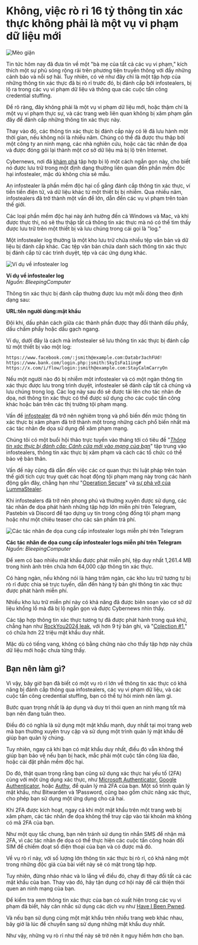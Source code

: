 # Không, việc rò rỉ 16 tỷ thông tin xác thực không phải là một vụ vi phạm dữ liệu mới

![Mèo giận](https://www.bleepstatic.com/content/hl-images/2021/08/05/angry-cat.jpg)

Tin tức hôm nay đã đưa tin về một "bà mẹ của tất cả các vụ vi phạm," kích thích một sự phủ sóng rộng rãi trên phương tiện truyền thông với đầy những cảnh báo và nỗi sợ hãi. Tuy nhiên, có vẻ như đây chỉ là một tập hợp của những thông tin xác thực đã bị rò rỉ trước đó, bị đánh cắp bởi infostealers, bị lộ ra trong các vụ vi phạm dữ liệu và thông qua các cuộc tấn công credential stuffing.

Để rõ ràng, đây không phải là một vụ vi phạm dữ liệu mới, hoặc thậm chí là một vụ vi phạm thực sự, và các trang web liên quan không bị xâm phạm gần đây để đánh cắp những thông tin xác thực này.

Thay vào đó, các thông tin xác thực bị đánh cắp này có lẽ đã lưu hành một thời gian, nếu không nói là nhiều năm. Chúng có thể đã được thu thập bởi một công ty an ninh mạng, các nhà nghiên cứu, hoặc các tác nhân đe dọa và được đóng gói lại thành một cơ sở dữ liệu mà bị lộ trên Internet.

Cybernews, nơi đã [khám phá](http://cybernews.com/security/billions-credentials-exposed-infostealers-data-leak/) tập hợp bị lộ một cách ngắn gọn này, cho biết nó được lưu trữ trong một định dạng thường liên quan đến phần mềm độc hại infostealer, mặc dù không chia sẻ mẫu.

An infostealer là phần mềm độc hại cố gắng đánh cắp thông tin xác thực, ví tiền tiền điện tử, và dữ liệu khác từ một thiết bị bị nhiễm. Qua nhiều năm, infostealers đã trở thành một vấn đề lớn, dẫn đến các vụ vi phạm trên toàn thế giới.

Các loại phần mềm độc hại này ảnh hưởng đến cả Windows và Mac, và khi được thực thi, nó sẽ thu thập tất cả thông tin xác thực mà nó có thể tìm thấy được lưu trữ trên một thiết bị và lưu chúng trong cái gọi là "log."

Một infostealer log thường là một kho lưu trữ chứa nhiều tệp văn bản và dữ liệu bị đánh cắp khác. Các tệp văn bản chứa danh sách thông tin xác thực bị đánh cắp từ các trình duyệt, tệp và các ứng dụng khác.

![Ví dụ về infostealer log](https://www.bleepstatic.com/images/news/security/i/infostealer-log-compilation/example-log-archive.jpg)

**Ví dụ về infostealer log**  
_Nguồn: BleepingComputer_

Thông tin xác thực bị đánh cắp thường được lưu một mỗi dòng theo định dạng sau:

**URL:tên người dùng:mật khẩu**

Đôi khi, dấu phân cách giữa các thành phần được thay đổi thành dấu phẩy, dấu chấm phẩy hoặc dấu gạch ngang.

Ví dụ, dưới đây là cách mà infostealer sẽ lưu thông tin xác thực bị đánh cắp từ một thiết bị vào một log:

```
https://www.facebook.com/:jsmith@example.com:Databr3achFUd!
https://www.bank.com/login.php:jsmith:SkyIsFa11ing#
https://x.com/i/flow/login:jsmith@example.com:StayCalmCarryOn

```

Nếu một người nào đó bị nhiễm một infostealer và có một ngàn thông tin xác thực được lưu trong trình duyệt, infostealer sẽ đánh cắp tất cả chúng và lưu chúng trong log. Các log này sau đó sẽ được tải lên cho tác nhân đe dọa, nơi thông tin xác thực có thể được sử dụng cho các cuộc tấn công khác hoặc bán trên các thị trường tội phạm mạng.

Vấn đề [infostealer](https://www.bleepingcomputer.com/tag/info-stealer/) đã trở nên nghiêm trọng và phổ biến đến mức thông tin xác thực bị xâm phạm đã trở thành một trong những cách phổ biến nhất mà các tác nhân đe dọa sử dụng để xâm phạm mạng.

Chúng tôi có một buổi hội thảo trực tuyến vào tháng tới có tiêu đề "_[Thông tin xác thực bị đánh cắp: Cánh cửa mới vào mạng của bạn](https://www.scworld.com/cybercast/stolen-credentials-the-new-front-door-to-your-network?utm%5Fsource=partner-campaign&utm%5Fmedium=bc%5Farticle%5F16bleak&utm%5Fcampaign=sc-cybercast-bleepingcomputer-2025-july)_" tập trung vào infostealers, thông tin xác thực bị xâm phạm và cách các tổ chức có thể bảo vệ bản thân.

Vấn đề này cũng đã dẫn đến việc các cơ quan thực thi luật pháp trên toàn thế giới tích cực truy quét các hoạt động tội phạm mạng này trong các hành động gần đây, chẳng hạn như "[Operation Secure](https://www.bleepingcomputer.com/news/security/operation-secure-disrupts-global-infostealer-malware-operations/)" và [sự phá vỡ của LummaStealer](https://www.bleepingcomputer.com/news/security/lumma-infostealer-malware-operation-disrupted-2-300-domains-seized/).

Khi infostealers đã trở nên phong phú và thường xuyên được sử dụng, các tác nhân đe dọa phát hành những tập hợp lớn miễn phí trên Telegram, Pastebin và Discord để tạo dựng uy tín trong cộng đồng tội phạm mạng hoặc như một chiêu teaser cho các sản phẩm trả phí.

![Các tác nhân đe dọa cung cấp infostealer logs miễn phí trên Telegram](https://www.bleepstatic.com/images/news/security/i/infostealer-log-compilation/telegram-infostealer-logs.jpg)

**Các tác nhân đe dọa cung cấp infostealer logs miễn phí trên Telegram**  
_Nguồn: BleepingComputer_

Để xem có bao nhiêu mật khẩu được phát miễn phí, tệp duy nhất 1,261.4 MB trong hình ảnh trên chứa hơn 64,000 cặp thông tin xác thực.

Có hàng ngàn, nếu không nói là hàng trăm ngàn, các kho lưu trữ tương tự bị rò rỉ được chia sẻ trực tuyến, dẫn đến hàng tỷ bản ghi thông tin xác thực được phát hành miễn phí.

Nhiều kho lưu trữ miễn phí này có khả năng đã được biên soạn vào cơ sở dữ liệu khổng lồ mà đã bị lộ ngắn gọn và được Cybernews nhìn thấy.

Các tập hợp thông tin xác thực tương tự đã được phát hành trong quá khứ, chẳng hạn như [RockYou2024 leak](https://specopssoft.com/blog/rockyou2024-analysis-password-leak/), với hơn 9 tỷ bản ghi, và "[Colection #1](https://www.bleepingcomputer.com/news/security/data-breach-collection-with-773-million-email-entries-leaked-online/)," có chứa hơn 22 triệu mật khẩu duy nhất.

Mặc dù có tiếng vang, không có bằng chứng nào cho thấy tập hợp này chứa dữ liệu mới hoặc chưa từng thấy.

## Bạn nên làm gì?

Vì vậy, bây giờ bạn đã biết có một vụ rò rỉ lớn về thông tin xác thực có khả năng bị đánh cắp thông qua infostealers, các vụ vi phạm dữ liệu, và các cuộc tấn công credential stuffing, bạn có thể tự hỏi mình nên làm gì.

Bước quan trọng nhất là áp dụng và duy trì thói quen an ninh mạng tốt mà bạn nên đang tuân theo.

Điều đó có nghĩa là sử dụng một mật khẩu mạnh, duy nhất tại mọi trang web mà bạn thường xuyên truy cập và sử dụng một trình quản lý mật khẩu để giúp bạn quản lý chúng.

Tuy nhiên, ngay cả khi bạn có mật khẩu duy nhất, điều đó vẫn không thể giúp bạn bảo vệ nếu bạn bị hack, mắc phải một cuộc tấn công lừa đảo, hoặc cài đặt phần mềm độc hại.

Do đó, thật quan trọng rằng bạn cũng sử dụng xác thực hai yếu tố (2FA) cùng với một ứng dụng xác thực, như [Microsoft Authenticator](https://support.microsoft.com/en-us/account-billing/download-microsoft-authenticator-351498fc-850a-45da-b7b6-27e523b8702a), [Google Authenticator](https://apps.apple.com/us/app/google-authenticator/id388497605), hoặc [Authy](https://www.authy.com/), để quản lý mã 2FA của bạn. Một số trình quản lý mật khẩu, như Bitwarden và 1Password, cũng bao gồm chức năng xác thực, cho phép bạn sử dụng một ứng dụng cho cả hai.

Khi 2FA được kích hoạt, ngay cả khi một mật khẩu trên một trang web bị xâm phạm, các tác nhân đe dọa không thể truy cập vào tài khoản mà không có mã 2FA của bạn.

Như một quy tắc chung, bạn nên tránh sử dụng tin nhắn SMS để nhận mã 2FA, vì các tác nhân đe dọa có thể thực hiện các cuộc tấn công hoán đổi SIM để chiếm đoạt số điện thoại của bạn và có được mã đó.

Về vụ rò rỉ này, với số lượng lớn thông tin xác thực bị rò rỉ, có khả năng một trong những độc giả của bài viết này sẽ có mặt trong tập hợp.

Tuy nhiên, đừng nháo nhác và lo lắng về điều đó, chạy đi thay đổi tất cả các mật khẩu của bạn. Thay vào đó, hãy tận dụng cơ hội này để cải thiện thói quen an ninh mạng của bạn.

Để kiểm tra xem thông tin xác thực của bạn có xuất hiện trong các vụ vi phạm đã biết, hãy cân nhắc sử dụng các dịch vụ như [Have I Been Pwned](https://haveibeenpwned.com/).

Và nếu bạn sử dụng cùng một mật khẩu trên nhiều trang web khác nhau, bây giờ là lúc để chuyển sang sử dụng những mật khẩu duy nhất.

Như vậy, những vụ rò rỉ như thế này sẽ trở nên ít nguy hiểm hơn cho bạn.